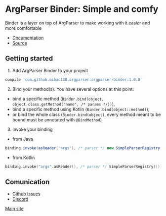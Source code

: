 # ArgParser Binder: Simple and comfy
Binder is a layer on top of ArgParser to make working with it easier and more comfortable

- [Documentation](https://mibac138.github.io/ArgParser/javadoc/binder)
- [Source](https://github.com/mibac138/ArgParser/tree/master/binder)

## Getting started

1. Add ArgParser Binder to your project
```groovy
compile 'com.github.mibac138.argparser:argparser-binder:1.0.0'
```
2. Bind your method(s). You have several options at this point:
- bind a specific method (`Binder.bind(object, object.class.getMethod("name", /* params */))`),
- bind a specific method using Kotlin (`Binder.bind(object::method)`),
- or bind the whole class (`Binder.bind(object)`, every method meant to be bound must be annotated with `@BindMethod`)

3. Invoke your binding
- from Java
```java
binding.invoke(asReader("args"), /* parser */ new SimpleParserRegistry())
 ```
 - from Kotlin
 ```kotlin
 binding.invoke("args".asReader(), /* parser */ SimpleParserRegistry())
 ```

## Comunication
- [Github Issues](https://github.com/mibac138/ArgParser/issues)
- [Discord](https://discord.gg/9wxjQuv)






[Main site](https://mibac138.github.io/ArgParser/)